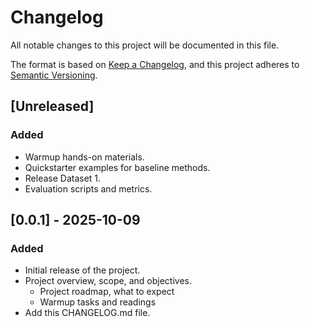 # Changelog

All notable changes to this project will be documented in this file.

The format is based on [Keep a Changelog](https://keepachangelog.com/en/1.1.0/),
and this project adheres to [Semantic Versioning](https://semver.org/spec/v2.0.0.html).

## [Unreleased]

### Added

- Warmup hands-on materials.
- Quickstarter examples for baseline methods.
- Release Dataset 1.
- Evaluation scripts and metrics.

## [0.0.1] - 2025-10-09

### Added

- Initial release of the project.
- Project overview, scope, and objectives.
  - Project roadmap, what to expect
  - Warmup tasks and readings
- Add this CHANGELOG.md file.

